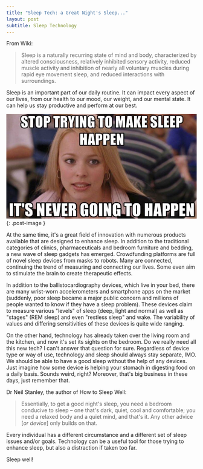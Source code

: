 ```yaml
---
title: "Sleep Tech: a Great Night's Sleep..."
layout: post
subtitle: Sleep Technology
---
```

From Wiki:
> Sleep is a naturally recurring state of mind and body, characterized by altered consciousness, relatively inhibited sensory activity, reduced muscle activity and inhibition of nearly all voluntary muscles during rapid eye movement sleep, and reduced interactions with surroundings.

Sleep is an important part of our daily routine. It can impact every aspect of our lives, from our health to our mood, our weight, and our mental state. It can help us stay productive and perform at our best.

![counting-sheep](/images/2020-01-05-sleep-tech.jpg){: .post-image }

At the same time, it's a great field of innovation with numerous products available that are designed to enhance sleep. In addition to the traditional categories of clinics, pharmaceuticals and bedroom furniture and bedding, a new wave of sleep gadgets has emerged. Crowdfunding platforms are full of novel sleep devices from masks to robots. Many are connected, continuing the trend of measuring and connecting our lives. Some even aim to stimulate the brain to create therapeutic effects.

In addition to the ballistocardiography devices, which live in your bed, there are many wrist-worn accelerometers and smartphone apps on the market (suddenly, poor sleep became a major public concern and millions of people wanted to know if they have a sleep problem). These devices claim to measure various "levels" of sleep (deep, light and normal) as well as "stages" (REM sleep) and even "restless sleep" and wake. The variability of values and differing sensitivities of these devices is quite wide ranging.

On the other hand, technology has already taken over the living room and the kitchen, and now it's set its sights on the bedroom. Do we really need all this new tech? I can't answer that question for sure. Regardless of device type or way of use, technology and sleep should always stay separate, IMO. We should be able to have a good sleep without the help of any devices. Just imagine how some device is helping your stomach in digesting food on a daily basis. Sounds weird, right? Moreover, that's big business in these days, just remember that.

Dr Neil Stanley, the author of How to Sleep Well:
> Essentially, to get a good night's sleep, you need a bedroom conducive to sleep – one that's dark, quiet, cool and comfortable; you need a relaxed body and a quiet mind, and that's it. Any other advice [*or device*] only builds on that.

Every individual has a different circumstance and a different set of sleep issues and/or goals. Technology can be a useful tool for those trying to enhance sleep, but also a distraction if taken too far.

Sleep well!

